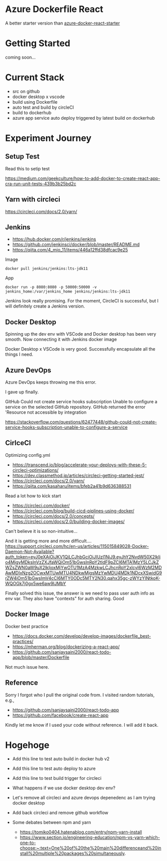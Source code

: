 # Azure Dockerfile React

A better starter version than [azure-docker-react-starter](https://github.com/ray-chunkit-chung/azure-docker-react-starter)

# Getting Started

coming soon...

# Current Stack

 - src on github
 - docker desktop x vscode
 - build using Dockerfile
 - auto test and build by circleCI
 - build to dockerhub
 - azure app service auto deploy triggered by latest build on dockerhub

# Experiment Journey

## Setup Test

Read this to setip test

https://medium.com/geekculture/how-to-add-docker-to-create-react-app-cra-run-unit-tests-439b3b25bd2c


## Yarn with circleci
https://circleci.com/docs/2.0/yarn/


## Jenkins
 - https://hub.docker.com/r/jenkins/jenkins
 - https://github.com/jenkinsci/docker/blob/master/README.md
 - https://qiita.com/4_mio_11/items/446a12ffd38dfcac9e25


Image
```
docker pull jenkins/jenkins:lts-jdk11
```

App
```
docker run -p 8080:8080 -p 50000:50000 -v jenkins_home:/var/jenkins_home jenkins/jenkins:lts-jdk11
```

Jenkins look really promising. For the moment, CircleCI is successful, but I will definitely create a Jenkins version.

## Docker Desktop

Spinning up the dev env with VSCode and Docker desktop has been very smooth. Now connecting it with Jenkins docker image

Docker Desktop x VSCode is very good. Successfully encapsulate all the things I need. 

## Azure DevOps
Azure DevOps keeps throwing me this error.

I gave up finally.

GitHub Could not create service hooks subscription Unable to configure a service on the selected GitHub repository. GitHub returned the error 'Resource not accessible by integration

https://stackoverflow.com/questions/62477448/github-could-not-create-service-hooks-subscription-unable-to-configure-a-service


## CirlceCI

Optimizing config.yml
 - https://transcend.io/blog/accelerate-your-deploys-with-these-5-circleci-optimizations/
 - https://dev.classmethod.jp/articles/circleci-getting-started-jest/
 - https://circleci.com/docs/2.0/yarn/
 - https://qiita.com/kasaharu/items/bfeb2a41b9d636388531

Read a lot how to kick start
- https://circleci.com/docker/
- https://circleci.com/blog/build-cicd-piplines-using-docker/
- https://circleci.com/docs/2.0/concepts/
- https://circleci.com/docs/2.0/building-docker-images/

Can't believe it is so non-intuitive...

And it is getting more and more difficult....
https://support.circleci.com/hc/en-us/articles/115015849028-Docker-Daemon-Not-Available?auth_token=eyJ0eXAiOiJKV1QiLCJhbGciOiJIUzI1NiJ9.eyJhY2NvdW50X2lkIjo4MjgyMDksInVzZXJfaWQiOm51bGwsInRpY2tldF9pZCI6MTA1MzY5LCJkZWZsZWN0aW9uX2lkIjoxMjYwOTU1MzA4MzkwLCJhcnRpY2xlcyI6WzM2MDAwMDIxNzg2OCwxMTUwMTU4NDkwMjgsMzYwMDU4MDk1NDcxXSwidG9rZW4iOm51bGwsImV4cCI6MTY0ODc5MTY2N30.qahx35gc-zWYzYINtkoK-WQOGk7j0gx5we6aw9lJMbY

Finally solved this issue, the answer is we need to pass user auth info as env var. They also have "contexts" for auth sharing. Good

## Docker Image

Docker best practice
- https://docs.docker.com/develop/develop-images/dockerfile_best-practices/
- https://mherman.org/blog/dockerizing-a-react-app/
- https://github.com/sanjaysaini2000/react-todo-app/blob/master/Dockerfile

Not much issue here. 


## Reference

Sorry I forgot who I pull the original code from. I visited random tutorials, e.g.,
 - https://github.com/sanjaysaini2000/react-todo-app
 - https://github.com/facebook/create-react-app

Kindly let me know if I used your code without reference. I will add it back.

# Hogehoge

- Add this line to test auto build in docker hub v2
- Add this line to test auto deploy to azure
- Add this line to test build trigger for circleci
- What happens if we use docker desktop dev env?
- Let's remove all circleci and azure devops depenedenc as I am trying docker desktop
- Add back circleci and remove github workflow

- Some debates between npm and yarn
    - https://tomiko0404.hatenablog.com/entry/npm-yarn-install
    - https://www.section.io/engineering-education/npm-vs-yarn-which-one-to-choose:~:text=One%20of%20the%20main%20differenceand%20install%20multiple%20packages%20simultaneously.


